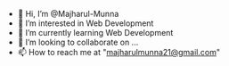 - 👋 Hi, I’m @Majharul-Munna
- 👀 I’m interested in Web Development
- 🌱 I’m currently learning Web Development
- 💞️ I’m looking to collaborate on ...
- 📫 How to reach me at "majharulmunna21@gmail.com"

<!---
Majharul-Munna/Majharul-Munna is a ✨ special ✨ repository because its `README.md` (this file) appears on your GitHub profile.
You can click the Preview link to take a look at your changes.
--->
